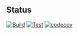 ## Status

[![Build](https://github.com/bruno-c-p/clean-node-api/actions/workflows/build.yml/badge.svg?branch=main)](https://github.com/bruno-c-p/clean-node-api/actions/workflows/build.yml)
[![Test](https://github.com/bruno-c-p/clean-node-api/actions/workflows/test.yml/badge.svg?branch=main)](https://github.com/bruno-c-p/clean-node-api/actions/workflows/test.yml)
[![codecov](https://codecov.io/gh/bruno-c-p/clean-node-api/graph/badge.svg?token=6TvpEDwIdL)](https://codecov.io/gh/bruno-c-p/clean-node-api)
